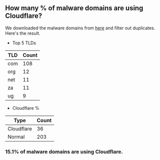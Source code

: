## How many % of malware domains are using Cloudflare?


We downloaded the malware domains from [here](https://urlhaus.abuse.ch) and filter out duplicates.
Here's the result.


[//]: # (start replacement)


- Top 5 TLDs

| TLD | Count |
| --- | --- |
| com | 108 |
| org | 12 |
| net | 11 |
| za | 11 |
| ug | 9 |


- Cloudflare %

| Type | Count |
| --- | --- |
| Cloudflare | 36 |
| Normal | 203 |


### 15.1% of malware domains are using Cloudflare.